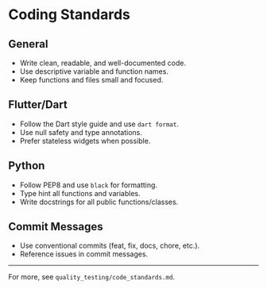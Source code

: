 # Coding Standards

## General
- Write clean, readable, and well-documented code.
- Use descriptive variable and function names.
- Keep functions and files small and focused.

## Flutter/Dart
- Follow the Dart style guide and use `dart format`.
- Use null safety and type annotations.
- Prefer stateless widgets when possible.

## Python
- Follow PEP8 and use `black` for formatting.
- Type hint all functions and variables.
- Write docstrings for all public functions/classes.

## Commit Messages
- Use conventional commits (feat, fix, docs, chore, etc.).
- Reference issues in commit messages.

---

For more, see `quality_testing/code_standards.md`.
